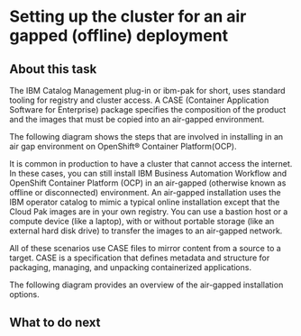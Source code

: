 # Setting up the cluster for an air gapped (offline) deployment

## About this task

The IBM Catalog Management plug-in or ibm-pak for short, uses standard
tooling for registry and cluster access. A CASE (Container Application Software for Enterprise)
package specifies the composition of the product and the images that must be copied into an
air-gapped environment.

The following diagram shows the steps that are involved in installing
in an air gap environment on OpenShift® Container
Platform(OCP).

<!-- image -->

It is common in production to have a
cluster that cannot access the internet. In these cases, you can still install IBM Business Automation
Workflow and OpenShift Container
Platform (OCP) in an air-gapped
(otherwise known as offline or disconnected) environment. An air-gapped installation uses the IBM
operator catalog to mimic a typical online installation except that the Cloud Pak images are in your
own registry. You can use a bastion host or a compute device (like a laptop), with or without
portable storage (like an external hard disk drive) to transfer the images to an air-gapped network.

All of these scenarios use CASE files to mirror content from a source to a target. CASE is a
specification that defines metadata and structure for packaging, managing, and unpacking
containerized applications.

The following diagram provides an overview of the air-gapped
installation options.

<!-- image -->

## What to do next